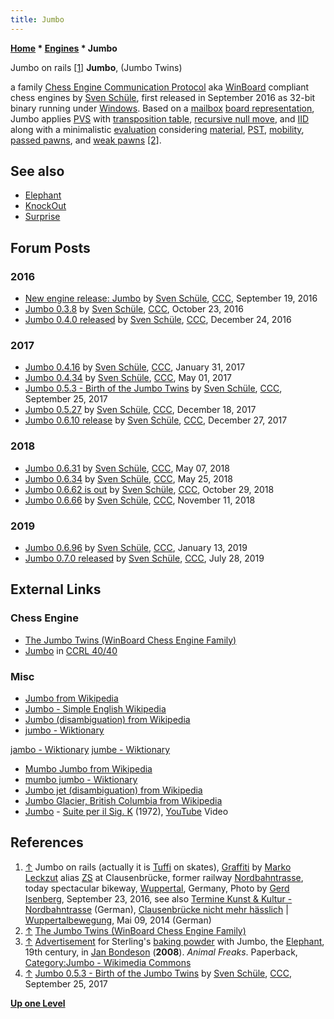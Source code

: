 ```yaml
---
title: Jumbo
---
```

**[Home](Home "Home") \* [Engines](Engines "Engines") \* Jumbo**



 [](https://wuppertalbewegung.de/clausenbruecke-nicht-mehr-haesslich/) Jumbo on rails <a id="cite-note-1" href="#cite-ref-1">[1]</a> 
**Jumbo**, (Jumbo Twins)  
 
a family [Chess Engine Communication Protocol](Chess_Engine_Communication_Protocol "Chess Engine Communication Protocol") aka [WinBoard](WinBoard "WinBoard") compliant chess engines by [Sven Schüle](Sven_Sch%C3%BCle "Sven Schüle"), first released in September 2016 as 32-bit binary running under [Windows](Windows "Windows"). 
Based on a [mailbox](Mailbox "Mailbox") [board representation](Board_Representation "Board Representation"), Jumbo applies [PVS](Principal_Variation_Search "Principal Variation Search") with [transposition table](Transposition_Table "Transposition Table"), [recursive null move](Null_Move_Pruning "Null Move Pruning"), and [IID](Internal_Iterative_Deepening "Internal Iterative Deepening") along with a minimalistic [evaluation](Evaluation "Evaluation") considering [material](Material "Material"), [PST](Piece-Square_Tables "Piece-Square Tables"), [mobility](Mobility "Mobility"), [passed pawns](Passed_Pawn "Passed Pawn"), and [weak pawns](Weak_Pawns "Weak Pawns") <a id="cite-note-2" href="#cite-ref-2">[2]</a>. 



## See also


* [Elephant](Elephant "Elephant")
* [KnockOut](KnockOut "KnockOut")
* [Surprise](Surprise "Surprise")


## Forum Posts


### 2016


* [New engine release: Jumbo](http://www.talkchess.com/forum/viewtopic.php?t=61473) by [Sven Schüle](Sven_Sch%C3%BCle "Sven Schüle"), [CCC](CCC "CCC"), September 19, 2016
* [Jumbo 0.3.8](http://www.talkchess.com/forum/viewtopic.php?t=61813) by [Sven Schüle](Sven_Sch%C3%BCle "Sven Schüle"), [CCC](CCC "CCC"), October 23, 2016
* [Jumbo 0.4.0 released](http://www.talkchess.com/forum/viewtopic.php?t=62594) by [Sven Schüle](Sven_Sch%C3%BCle "Sven Schüle"), [CCC](CCC "CCC"), December 24, 2016


### 2017


* [Jumbo 0.4.16](http://www.talkchess.com/forum/viewtopic.php?t=62996) by [Sven Schüle](Sven_Sch%C3%BCle "Sven Schüle"), [CCC](CCC "CCC"), January 31, 2017
* [Jumbo 0.4.34](http://www.talkchess.com/forum/viewtopic.php?t=63878) by [Sven Schüle](Sven_Sch%C3%BCle "Sven Schüle"), [CCC](CCC "CCC"), May 01, 2017
* [Jumbo 0.5.3 - Birth of the Jumbo Twins](http://www.talkchess.com/forum/viewtopic.php?t=65286) by [Sven Schüle](Sven_Sch%C3%BCle "Sven Schüle"), [CCC](CCC "CCC"), September 25, 2017
* [Jumbo 0.5.27](http://www.talkchess.com/forum/viewtopic.php?t=66056) by [Sven Schüle](Sven_Sch%C3%BCle "Sven Schüle"), [CCC](CCC "CCC"), December 18, 2017
* [Jumbo 0.6.10 release](http://www.talkchess.com/forum3/viewtopic.php?f=2&t=66161) by [Sven Schüle](Sven_Sch%C3%BCle "Sven Schüle"), [CCC](CCC "CCC"), December 27, 2017


### 2018


* [Jumbo 0.6.31](http://www.talkchess.com/forum3/viewtopic.php?f=2&t=67366) by [Sven Schüle](Sven_Sch%C3%BCle "Sven Schüle"), [CCC](CCC "CCC"), May 07, 2018
* [Jumbo 0.6.34](http://www.talkchess.com/forum3/viewtopic.php?f=2&t=67557) by [Sven Schüle](Sven_Sch%C3%BCle "Sven Schüle"), [CCC](CCC "CCC"), May 25, 2018
* [Jumbo 0.6.62 is out](http://www.talkchess.com/forum3/viewtopic.php?f=2&t=68773) by [Sven Schüle](Sven_Sch%C3%BCle "Sven Schüle"), [CCC](CCC "CCC"), October 29, 2018
* [Jumbo 0.6.66](http://www.talkchess.com/forum3/viewtopic.php?f=2&t=68891) by [Sven Schüle](Sven_Sch%C3%BCle "Sven Schüle"), [CCC](CCC "CCC"), November 11, 2018


### 2019


* [Jumbo 0.6.96](http://www.talkchess.com/forum3/viewtopic.php?f=2&t=69586) by [Sven Schüle](Sven_Sch%C3%BCle "Sven Schüle"), [CCC](CCC "CCC"), January 13, 2019
* [Jumbo 0.7.0 released](http://www.talkchess.com/forum3/viewtopic.php?f=2&t=71410) by [Sven Schüle](Sven_Sch%C3%BCle "Sven Schüle"), [CCC](CCC "CCC"), July 28, 2019


## External Links


### Chess Engine


* [The Jumbo Twins (WinBoard Chess Engine Family)](http://www.schuelebln.de/chess/jumbo/)
* [Jumbo](http://www.computerchess.org.uk/ccrl/4040/cgi/compare_engines.cgi?family=Jumbo&print=Rating+list&print=Results+table&print=LOS+table&print=Ponder+hit+table&print=Eval+difference+table&print=Comopp+gamenum+table&print=Overlap+table&print=Score+with+common+opponents) in [CCRL 40/40](CCRL "CCRL")


### Misc


* [Jumbo from Wikipedia](https://en.wikipedia.org/wiki/Jumbo)
* [Jumbo - Simple English Wikipedia](https://simple.wikipedia.org/wiki/Jumbo)
* [Jumbo (disambiguation) from Wikipedia](https://en.wikipedia.org/wiki/Jumbo_(disambiguation))
* [jumbo - Wiktionary](https://en.wiktionary.org/wiki/jumbo)


 [jambo - Wiktionary](https://en.wiktionary.org/wiki/jambo)
 [jumbe - Wiktionary](https://en.wiktionary.org/wiki/jumbe)
* [Mumbo Jumbo from Wikipedia](https://en.wikipedia.org/wiki/Mumbo_Jumbo)
* [mumbo jumbo - Wiktionary](https://en.wiktionary.org/wiki/mumbo_jumbo)
* [Jumbo jet (disambiguation) from Wikipedia](https://en.wikipedia.org/wiki/Jumbo_jet_(disambiguation))
* [Jumbo Glacier, British Columbia from Wikipedia](https://en.wikipedia.org/wiki/Jumbo_Glacier,_British_Columbia)
* [Jumbo](https://it.wikipedia.org/wiki/Jumbo_(gruppo_musicale)) - [Suite per il Sig. K](https://it.wikipedia.org/wiki/DNA_(Jumbo)) (1972), [YouTube](https://en.wikipedia.org/wiki/YouTube) Video


 
## References


1. <a id="cite-ref-1" href="#cite-note-1">↑</a> Jumbo on rails (actually it is [Tuffi](https://en.wikipedia.org/wiki/Tuffi) on skates), [Graffiti](Category:Graffiti "Category:Graffiti") by [Marko Leckzut](http://www.duesseldorfer-kuenstler.de/kuenstler/grafitti/marko-leckzutzs.html) alias [ZS](https://zs-graffiti.de/) at Clausenbrücke, former railway [Nordbahntrasse](https://en.wikipedia.org/wiki/D%C3%BCsseldorf-Derendorf%E2%80%93Dortmund_S%C3%BCd_railway), today spectacular bikeway, [Wuppertal](https://en.wikipedia.org/wiki/Wuppertal), Germany, Photo by [Gerd Isenberg](Gerd_Isenberg "Gerd Isenberg"), September 23, 2016, see also [Termine Kunst & Kultur - Nordbahntrasse](https://www.nordbahntrasse-aktiv.de/kunst-kultur/) (German), [Clausenbrücke nicht mehr hässlich](https://wuppertalbewegung.de/clausenbruecke-nicht-mehr-haesslich/) | [Wuppertalbewegung](https://de.wikipedia.org/wiki/Wuppertalbewegung), Mai 09, 2014 (German)
2. <a id="cite-ref-2" href="#cite-note-2">↑</a> [The Jumbo Twins (WinBoard Chess Engine Family)](http://www.schuelebln.de/chess/jumbo/)
3. <a id="cite-ref-3" href="#cite-note-3">↑</a> [Advertisement](https://en.wikipedia.org/wiki/Advertising) for Sterling's [baking powder](https://en.wikipedia.org/wiki/Baking_powder) with Jumbo, the [Elephant](https://en.wikipedia.org/wiki/Elephant), 19th century, in [Jan Bondeson](https://en.wikipedia.org/wiki/Jan_Bondeson) (**2008**). *Animal Freaks*. Paperback, [Category:Jumbo - Wikimedia Commons](https://commons.wikimedia.org/wiki/Category:Jumbo)
4. <a id="cite-ref-4" href="#cite-note-4">↑</a> [Jumbo 0.5.3 - Birth of the Jumbo Twins](http://www.talkchess.com/forum/viewtopic.php?t=65286) by [Sven Schüle](Sven_Sch%C3%BCle "Sven Schüle"), [CCC](CCC "CCC"), September 25, 2017

**[Up one Level](Engines "Engines")**







 
